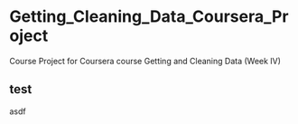 # Getting_Cleaning_Data_Coursera_Project
Course Project for Coursera course Getting and Cleaning Data (Week IV)

## test
asdf
